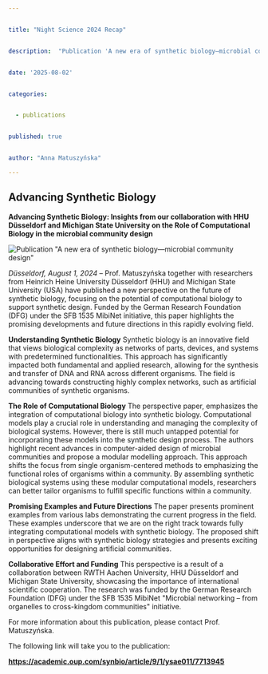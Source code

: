 ```yaml
---


title: "Night Science 2024 Recap"


description:  "Publication 'A new era of synthetic biology—microbial community design'"


date: '2025-08-02'


categories:


  - publications


published: true


author: "Anna Matuszyńska"

---
```

## Advancing Synthetic Biology

**Advancing Synthetic Biology: Insights from our collaboration with HHU Düsseldorf and Michigan State University on the Role of Computational Biology in the microbial community design**

![Publication "A new era of synthetic biology—microbial community design"](/news/microbial_community_design.png)

*Düsseldorf, August 1, 2024* – Prof. Matuszyńska together with researchers from Heinrich Heine University Düsseldorf (HHU) and Michigan State University (USA) have published a new perspective on the future of synthetic biology, focusing on the potential of computational biology to support synthetic design. Funded by the German Research Foundation (DFG) under the SFB 1535 MibiNet initiative, this paper highlights the promising developments and future directions in this rapidly evolving field.


**Understanding Synthetic Biology**
Synthetic biology is an innovative field that views biological complexity as networks of parts, devices, and systems with predetermined functionalities. This approach has significantly impacted both fundamental and applied research, allowing for the synthesis and transfer of DNA and RNA across different organisms. The field is advancing towards constructing highly complex networks, such as artificial communities of synthetic organisms.

**The Role of Computational Biology**
The perspective paper, emphasizes the integration of computational biology into synthetic biology. Computational models play a crucial role in understanding and managing the complexity of biological systems. However, there is still much untapped potential for incorporating these models into the synthetic design process.
The authors highlight recent advances in computer-aided design of microbial communities and propose a modular modelling approach. This approach shifts the focus from single organism-centered methods to emphasizing the functional roles of organisms within a community. By assembling synthetic biological systems using these modular computational models, researchers can better tailor organisms to fulfill specific functions within a community.


**Promising Examples and Future Directions**
The paper presents prominent examples from various labs demonstrating the current progress in the field. These examples underscore that we are on the right track towards fully integrating computational models with synthetic biology. The proposed shift in perspective aligns with synthetic biology strategies and presents exciting opportunities for designing artificial communities.

**Collaborative Effort and Funding**
This perspective is a result of a collaboration between RWTH Aachen University, HHU Düsseldorf and Michigan State University, showcasing the importance of international scientific cooperation. The research was funded by the German Research Foundation (DFG) under the SFB 1535 MibiNet "Microbial networking – from organelles to cross-kingdom communities" initiative.

For more information about this publication, please contact Prof. Matuszyńska.

The following link will take you to the publication:

**https://academic.oup.com/synbio/article/9/1/ysae011/7713945**